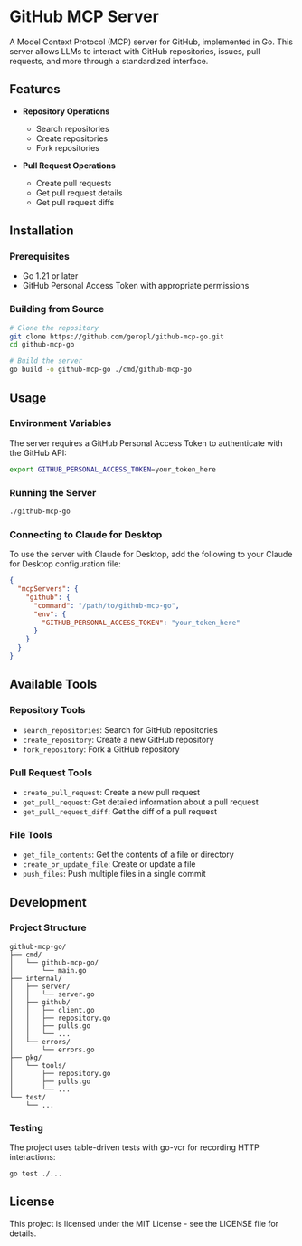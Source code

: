 # GitHub MCP Server

A Model Context Protocol (MCP) server for GitHub, implemented in Go. This server allows LLMs to interact with GitHub repositories, issues, pull requests, and more through a standardized interface.

## Features

- **Repository Operations**
  - Search repositories
  - Create repositories
  - Fork repositories

- **Pull Request Operations**
  - Create pull requests
  - Get pull request details
  - Get pull request diffs

## Installation

### Prerequisites

- Go 1.21 or later
- GitHub Personal Access Token with appropriate permissions

### Building from Source

```bash
# Clone the repository
git clone https://github.com/geropl/github-mcp-go.git
cd github-mcp-go

# Build the server
go build -o github-mcp-go ./cmd/github-mcp-go
```

## Usage

### Environment Variables

The server requires a GitHub Personal Access Token to authenticate with the GitHub API:

```bash
export GITHUB_PERSONAL_ACCESS_TOKEN=your_token_here
```

### Running the Server

```bash
./github-mcp-go
```

### Connecting to Claude for Desktop

To use the server with Claude for Desktop, add the following to your Claude for Desktop configuration file:

```json
{
  "mcpServers": {
    "github": {
      "command": "/path/to/github-mcp-go",
      "env": {
        "GITHUB_PERSONAL_ACCESS_TOKEN": "your_token_here"
      }
    }
  }
}
```

## Available Tools

### Repository Tools

- `search_repositories`: Search for GitHub repositories
- `create_repository`: Create a new GitHub repository
- `fork_repository`: Fork a GitHub repository

### Pull Request Tools

- `create_pull_request`: Create a new pull request
- `get_pull_request`: Get detailed information about a pull request
- `get_pull_request_diff`: Get the diff of a pull request

### File Tools

- `get_file_contents`: Get the contents of a file or directory
- `create_or_update_file`: Create or update a file
- `push_files`: Push multiple files in a single commit

## Development

### Project Structure

```
github-mcp-go/
├── cmd/
│   └── github-mcp-go/
│       └── main.go
├── internal/
│   ├── server/
│   │   └── server.go
│   ├── github/
│   │   ├── client.go
│   │   ├── repository.go
│   │   ├── pulls.go
│   │   └── ...
│   └── errors/
│       └── errors.go
├── pkg/
│   └── tools/
│       ├── repository.go
│       ├── pulls.go
│       └── ...
└── test/
    └── ...
```

### Testing

The project uses table-driven tests with go-vcr for recording HTTP interactions:

```bash
go test ./...
```

## License

This project is licensed under the MIT License - see the LICENSE file for details.
